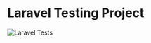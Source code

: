# Laravel Testing Project

![Laravel Tests](https://github.com/pratamaa9812-design/Integrasi-Siste-API/actions/.github/workflows/laravel-tests.yml/badge.svg)
